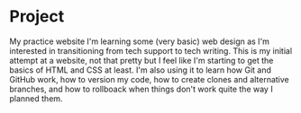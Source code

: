 # Project
My practice website
I'm learning some (very basic) web design as I'm interested in transitioning from tech support to tech writing.
This is my initial attempt at a website, not that pretty but I feel like I'm starting to get the basics of HTML and CSS at least.
I'm also using it to learn how Git and GitHub work, how to version my code, how to create clones and alternative branches, and how to rollboack when things don't work quite the way I planned them.
